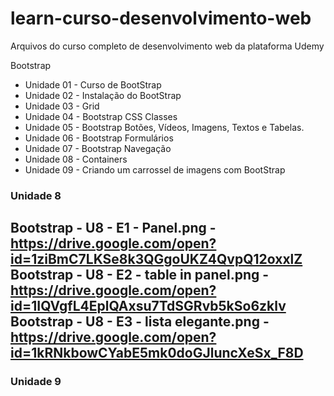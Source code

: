 # learn-curso-desenvolvimento-web
Arquivos do curso completo de desenvolvimento web da plataforma Udemy



Bootstrap
 * Unidade 01 - Curso de BootStrap  
 * Unidade 02 - Instalação do BootStrap  
 * Unidade 03 - Grid  
 * Unidade 04 - Bootstrap CSS Classes  
 * Unidade 05 - Bootstrap Botões, Vídeos, Imagens, Textos e Tabelas.  
 * Unidade 06 - Bootstrap Formulários  
 * Unidade 07 - Bootstrap Navegação  
 * Unidade 08 - Containers  
 * Unidade 09 - Criando um carrossel de imagens com BootStrap  

### Unidade 8
Bootstrap - U8 - E1 - Panel.png - https://drive.google.com/open?id=1ziBmC7LKSe8k3QGgoUKZ4QvpQ12oxxlZ
Bootstrap - U8 - E2 - table in panel.png - https://drive.google.com/open?id=1IQVgfL4EplQAxsu7TdSGRvb5kSo6zklv
Bootstrap - U8 - E3 - lista elegante.png - https://drive.google.com/open?id=1kRNkbowCYabE5mk0doGJluncXeSx_F8D
---
### Unidade 9